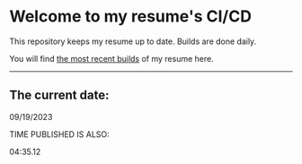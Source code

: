 # Welcome to my resume's CI/CD
This repository keeps my resume up to date. Builds are done daily.
  
You will find [the most recent builds](output/) of my resume here.
* * *
 
## The current date:  
 09/19/2023 
   
  
  
 TIME PUBLISHED IS ALSO: 
  
 04:35.12 
  
  
